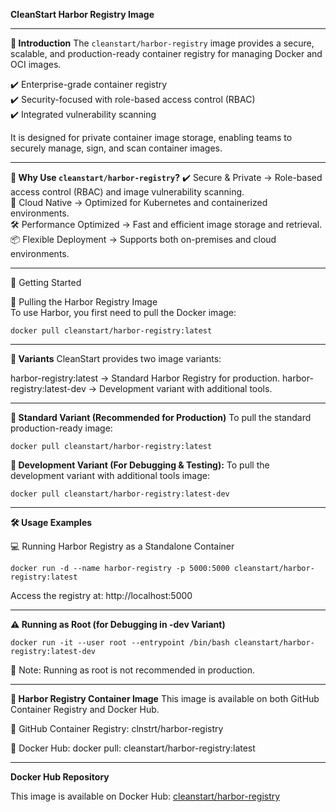 **CleanStart Harbor Registry Image**

---

**📌 Introduction**
The `cleanstart/harbor-registry` image provides a secure, scalable, and production-ready container registry for managing Docker and OCI images.

✔️ Enterprise-grade container registry  
✔️ Security-focused with role-based access control (RBAC)  
✔️ Integrated vulnerability scanning  

It is designed for private container image storage, enabling teams to securely manage, sign, and scan container images.

---

**📌 Why Use `cleanstart/harbor-registry`?**
✔️ Secure & Private → Role-based access control (RBAC) and image vulnerability scanning.  
🚀 Cloud Native → Optimized for Kubernetes and containerized environments.  
🛠️ Performance Optimized → Fast and efficient image storage and retrieval.  
📦 Flexible Deployment → Supports both on-premises and cloud environments.  

---

🚀 Getting Started  

🐳 Pulling the Harbor Registry Image  
To use Harbor, you first need to pull the Docker image:  

```
docker pull cleanstart/harbor-registry:latest
```

---

**🔹 Variants**
CleanStart provides two image variants:

harbor-registry:latest → Standard Harbor Registry for production.
harbor-registry:latest-dev → Development variant with additional tools.

---

**🔹 Standard Variant (Recommended for Production)**
To pull the standard production-ready image:

```
docker pull cleanstart/harbor-registry:latest
```
**🔹 Development Variant (For Debugging & Testing):**
To pull the development variant with additional tools image:

```
docker pull cleanstart/harbor-registry:latest-dev
```

---

**🛠️ Usage Examples**

💻 Running Harbor Registry as a Standalone Container

```
docker run -d --name harbor-registry -p 5000:5000 cleanstart/harbor-registry:latest
```
Access the registry at: http://localhost:5000⁠

---

**⚠️ Running as Root (for Debugging in -dev Variant)**

```
docker run -it --user root --entrypoint /bin/bash cleanstart/harbor-registry:latest-dev
```
📌 Note: Running as root is not recommended in production.

---

**🔗 Harbor Registry Container Image**
This image is available on both GitHub Container Registry and Docker Hub.

🔗 GitHub Container Registry: clnstrt/harbor-registry

🔗 Docker Hub: docker pull: cleanstart/harbor-registry:latest

---
**Docker Hub Repository**

This image is available on Docker Hub: [cleanstart/harbor-registry](https://hub.docker.com/repository/docker/cleanstart/harbor-registry)

